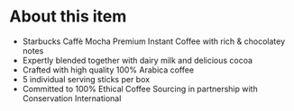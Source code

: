 # **About this item**

- Starbucks Caffè Mocha Premium Instant Coffee with rich & chocolatey notes
- Expertly blended together with dairy milk and delicious cocoa
- Crafted with high quality 100% Arabica coffee
- 5 individual serving sticks per box
- Committed to 100% Ethical Coffee Sourcing in partnership with Conservation International
